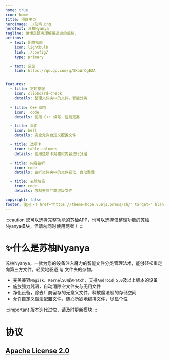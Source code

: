 ```yaml
---
home: true
icon: home
title: 项目主页
heroImage: ./刻晴.png
heroText: 苏柚Nyanya
tagline: 憧憬是距离理解最遥远的感情.
actions:
  - text: 配置指南
    icon: lightbulb
    link: ./config/
    type: primary

  - text: 反馈
    link: https://qm.qq.com/q/SKoWrOgE2A


features:
  - title: 定时整理
    icon: clipboard-check
    details: 整理文件夹中的文件，智能分类

  - title: C++ 编写
    icon:  code
    details: 使用 C++ 编写，性能更高

  - title: 自由
    icon: bell
    details: 完全允许自定义配置文件

  - title: 选项卡
    icon: table-columns
    details: 使用选项卡对相似内容进行分组

  - title: 内容监听
    icon: code
    details: 监听文件夹中的文件变化，自动整理

  - title: 去除垃圾
    icon: code
    details: 强制去除厂商垃圾文件

copyright: false
footer: 使用 <a href="https://theme-hope.vuejs.press/zh/" target="_blank">VuePress Theme Hope</a> 主题 | MIT 协议</br>版权所有 © 2024-至今 YumeYuka
---
```


:::caution
您可以选择完整功能的苏柚APP，也可以选择仅整理功能的苏柚Nyanya模块，但请勿同时使用两者！
:::

# ✨什么是苏柚Nyanya

苏柚Nyanya，一款为您的设备注入魔力的智能文件分类管理法术，能够轻松重定向第三方文件，轻灵地驱逐 lg 文件夹的杂物。

* 完美兼容`Magisk`、`KernelSU`或`APatch`，支持`Android 5.0`及以上版本的设备
* 施放强力咒语，自动清除空文件夹与无用文件
* 净化设备，除去厂商留存的无意义文件，释放魔法般的存储空间
* 允许自定义魔法配置文件，随心所欲地编排文件，尽显个性

:::important
版本迭代过快，请及时更新模块
:::

# 协议
## [Apache License 2.0](https://github.com/YumeYuka/Suu-Nyanya/blob/master/LICENSE)